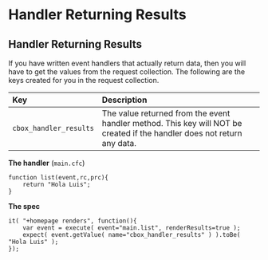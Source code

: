 # Handler Returning Results



## Handler Returning Results

If you have written event handlers that actually return data, then you will have to get the values from the request collection. The following are the keys created for you in the request collection.

| Key | Description |
| :--- | :--- |
| `cbox_handler_results` | The value returned from the event handler method. This key will NOT be created if the handler does not return any data. |

**The handler** \(`main.cfc`\)

```text
function list(event,rc,prc){
    return "Hola Luis";
}
```

**The spec**

```text
it( "+homepage renders", function(){
	var event = execute( event="main.list", renderResults=true );
	expect(	event.getValue( name="cbox_handler_results" ) ).toBe( "Hola Luis" );
});
```


